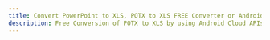 ---title: Convert PowerPoint to XLS, POTX to XLS FREE Converter or Android SDKdescription: Free Conversion of POTX to XLS by using Android Cloud APIs & SDKs. Also Create, Edit & Render Microsoft Word & OpenOffice documents in the Cloud.---